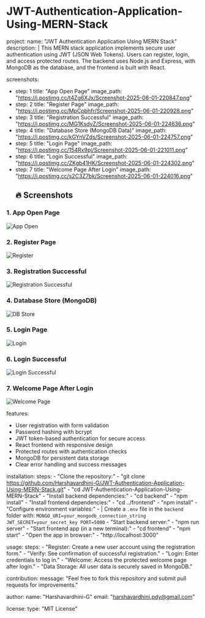 # JWT-Authentication-Application-Using-MERN-Stack
project:
  name: "JWT Authentication Application Using MERN Stack"
  description: |
    This MERN stack application implements secure user authentication using JWT (JSON Web Tokens).
    Users can register, login, and access protected routes. The backend uses Node.js and Express,
    with MongoDB as the database, and the frontend is built with React.

screenshots:
  - step: 1
    title: "App Open Page"
    image_path: "https://i.postimg.cc/t4Zg6XJx/Screenshot-2025-06-01-220847.png"
 - step: 2
    title: "Register Page"
    image_path: "https://i.postimg.cc/MpCpbhfr/Screenshot-2025-06-01-220928.png"
  - step: 3
    title: "Registration Successful"
    image_path: "https://i.postimg.cc/MG1KsdyZ/Screenshot-2025-06-01-224636.png"
  - step: 4
    title: "Database Store (MongoDB Data)"
    image_path: "https://i.postimg.cc/kGYnVZds/Screenshot-2025-06-01-224757.png"
  - step: 5
    title: "Login Page"
    image_path: "https://i.postimg.cc/154Rx9pj/Screenshot-2025-06-01-221011.png"
  - step: 6
    title: "Login Successful"
    image_path: "https://i.postimg.cc/ZKgb41HK/Screenshot-2025-06-01-224302.png"
  - step: 7
    title: "Welcome Page After Login"
    image_path: "https://i.postimg.cc/s2C3Z7bk/Screenshot-2025-06-01-224016.png"
    ## 🔥 Screenshots

### 1. App Open Page
![App Open](https://i.postimg.cc/t4Zg6XJx/Screenshot-2025-06-01-220847.png)

### 2. Register Page
![Register](./screenshots/register.png)

### 3. Registration Successful
![Registration Successful](./screenshots/register-successful.png)

### 4. Database Store (MongoDB)
![DB Store](./screenshots/db-store.png)

### 5. Login Page
![Login](./screenshots/login.png)

### 6. Login Successful
![Login Successful](./screenshots/login-successful.png)

### 7. Welcome Page After Login
![Welcome Page](./screenshots/welcome.png)


features:
  - User registration with form validation
  - Password hashing with bcrypt
  - JWT token-based authentication for secure access
  - React frontend with responsive design
  - Protected routes with authentication checks
  - MongoDB for persistent data storage
  - Clear error handling and success messages

installation:
  steps:
    - "Clone the repository:"
    - "git clone https://github.com/Harshavardhini-G/JWT-Authentication-Application-Using-MERN-Stack.git"
    - "cd JWT-Authentication-Application-Using-MERN-Stack"
    - "Install backend dependencies:"
    - "cd backend"
    - "npm install"
    - "Install frontend dependencies:"
    - "cd ../frontend"
    - "npm install"
    - "Configure environment variables:"
    - |
      Create a `.env` file in the `backend` folder with:
      ```
      MONGO_URI=your_mongodb_connection_string
      JWT_SECRET=your_secret_key
      PORT=5000
      ```
    - "Start backend server:"
    - "npm run server"
    - "Start frontend app (in a new terminal):"
    - "cd frontend"
    - "npm start"
    - "Open the app in browser:"
    - "http://localhost:3000"

usage:
  steps:
    - "Register: Create a new user account using the registration form."
    - "Verify: See confirmation of successful registration."
    - "Login: Enter credentials to log in."
    - "Welcome: Access the protected welcome page after login."
    - "Data Storage: All user data is securely saved in MongoDB."

contribution:
  message: "Feel free to fork this repository and submit pull requests for improvements."

author:
  name: "Harshavardhini-G"
  email: "harshavardhini.pdy@gmail.com"

license:
  type: "MIT License"

 

